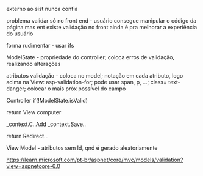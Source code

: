 externo ao sist nunca confia

problema validar só no front end - usuário consegue manipular o código da página
mas ent existe validação no front ainda é pra melhorar a experiência do usuário

forma rudimentar - usar ifs

ModelState - propriedade do controller; coloca erros de validação, realizando alterações

atributos validação - coloca no model; notação em cada atributo, logo acima
na View: asp-validation-for; pode usar span, p, ...; class= text-danger; colocar o mais próx possível do campo

Controller
if(!ModelState.isValid)

return View computer

_context.C..Add
_context.Save..

return Redirect...


View Model - atributos sem Id, qnd é gerado aleatoriamente

https://learn.microsoft.com/pt-br/aspnet/core/mvc/models/validation?view=aspnetcore-6.0